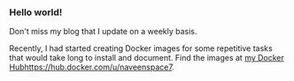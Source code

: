 ### Hello world! 

<!--
**naveenspace7/naveenspace7** is a ✨ _special_ ✨ repository because its `README.md` (this file) appears on your GitHub profile.

Here are some ideas to get you started:

- 🔭 I’m currently working on ...
- 🌱 I’m currently learning ...
- 👯 I’m looking to collaborate on ...
- 🤔 I’m looking for help with ...
- 💬 Ask me about ...
- 📫 How to reach me: ...
- 😄 Pronouns: ...
- ⚡ Fun fact: ...
-->


Don't miss my blog that I update on a weekly basis.

Recently, I had started creating Docker images for some repetitive tasks that would take long to install and document. Find the images at [my Docker Hub]()https://hub.docker.com/u/naveenspace7.
